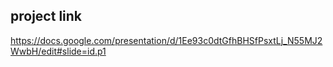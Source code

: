 
## project link

https://docs.google.com/presentation/d/1Ee93c0dtGfhBHSfPsxtLj_N55MJ2WwbH/edit#slide=id.p1